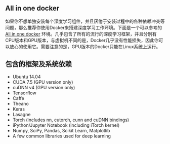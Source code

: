 ## All in one docker

如果你不想单独安装每个深度学习组件，并且厌倦于安装过程中的各种依赖冲突等问题，那么推荐你使用Docker来搭建深度学习工作环境。下面是一个可以参考的 [All in one docker](https://github.com/lijingpeng/dl-docker) 环境。几乎包含了所有的流行的深度学习框架，并且分别有CPU版本和GPU版本，与虚拟机不同的是，Docker几乎没有性能损失，因此你可以放心的使用它。需要注意的是，GPU版本的Docker只能在Linux系统上运行。

## 包含的框架及系统依赖

- Ubuntu 14.04
- CUDA 7.5 (GPU version only)
- cuDNN v4 (GPU version only)
- Tensorflow
- Caffe
- Theano
- Keras
- Lasagne
- Torch (includes nn, cutorch, cunn and cuDNN bindings)
- iPython/Jupyter Notebook (including iTorch kernel)
- Numpy, SciPy, Pandas, Scikit Learn, Matplotlib
- A few common libraries used for deep learning
